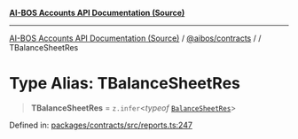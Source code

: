 [**AI-BOS Accounts API Documentation (Source)**](../../../README.md)

***

[AI-BOS Accounts API Documentation (Source)](../../../README.md) / [@aibos/contracts](../README.md) / [](../README.md) / TBalanceSheetRes

# Type Alias: TBalanceSheetRes

> **TBalanceSheetRes** = `z.infer`\<*typeof* [`BalanceSheetRes`](../variables/BalanceSheetRes.md)\>

Defined in: [packages/contracts/src/reports.ts:247](https://github.com/pohlai88/accounts/blob/48103fb36d28b2b9bfb33472b6de2f719773cde9/packages/contracts/src/reports.ts#L247)
